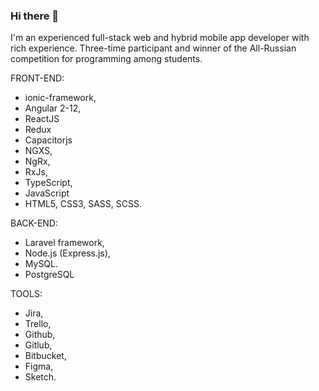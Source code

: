 ### Hi there 👋

I'm an experienced full-stack web and hybrid mobile app developer with rich experience. Three-time participant and winner of the All-Russian competition for programming among students.

FRONT-END:
- ionic-framework,
- Angular 2-12,
- ReactJS
- Redux
- Capacitorjs
- NGXS,
- NgRx,
- RxJs,
- TypeScript,
- JavaScript
- HTML5, CSS3, SASS, SCSS.

BACK-END:
- Laravel framework,
- Node.js (Express.js),
- MySQL.
- PostgreSQL

TOOLS:
- Jira,
- Trello,
- Github,
- Gitlub,
- Bitbucket,
- Figma,
- Sketch.
